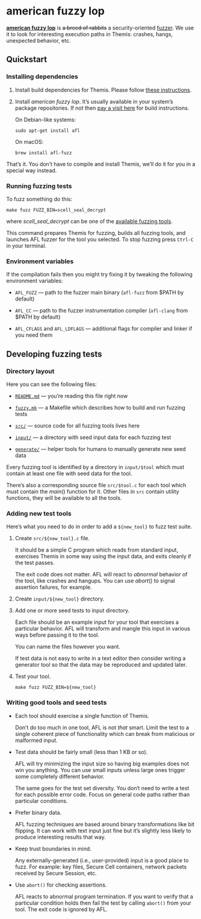 american fuzzy lop
==================

[**american fuzzy lop**][afl]
is ~~a breed of rabbits~~ a security-oriented [fuzzer].
We use it to look for interesting execution paths in Themis:
crashes, hangs, unexpected behavior, etc.

[afl]: http://lcamtuf.coredump.cx/afl/
[fuzzer]: https://en.wikipedia.org/wiki/Fuzzing

## Quickstart

### Installing dependencies

 1. Install build dependencies for Themis.
    Please follow [these instructions][build].

 2. Install _american fuzzy lop_.
    It’s usually available in your system’s package repositories.
    If not then [pay a visit here][afl] for build instructions.

    On Debian-like systems:

    ```
    sudo apt-get install afl
    ```

    On macOS:

    ```
    brew install afl-fuzz
    ```

That’s it.
You don’t have to compile and install Themis,
we’ll do it for you in a special way instead.

[build]: https://github.com/cossacklabs/themis/wiki/Building-and-installing

### Running fuzzing tests

To fuzz something do this:

```
make fuzz FUZZ_BIN=scell_seal_decrypt
```

where _scell_seal_decrypt_ can be one of the [available fuzzing tools].

This command prepares Themis for fuzzing,
builds all fuzzing tools,
and launches AFL fuzzer for the tool you selected.
To stop fuzzing press `Ctrl-C` in your terminal.

[available fuzzing tools]: input

### Environment variables

If the compilation fails
then you might try fixing it
by tweaking the following environment variables:

  - `AFL_FUZZ` —
    path to the fuzzer main binary
    (`afl-fuzz` from $PATH by default)

  - `AFL_CC` —
    path to the fuzzer instrumentation compiler
    (`afl-clang` from $PATH by default)

  - `AFL_CFLAGS` and `AFL_LDFLAGS` —
    additional flags for compiler and linker
    if you need them

## Developing fuzzing tests

### Directory layout

Here you can see the following files:

  - [`README.md`](README.md) —
    you’re reading this file right now

  - [`fuzzy.mk`](fuzzy.mk) —
    a Makefile which describes how to build and run fuzzing tests

  - [`src/`](src) —
    source code for all fuzzing tools lives here

  - [`input/`](input) —
    a directory with seed input data for each fuzzing test

  - [`generate/`](generate) —
    helper tools for humans to manually generate new seed data

Every fuzzing tool is identified by a directory in `input/$tool`
which must contain at least one file with seed data for the tool.

There’s also a corresponding source file `src/$tool.c` for each tool
which must contain the _main_() function for it.
Other files in `src` contain utility functions,
they will be available to all the tools.

### Adding new test tools

Here’s what you need to do
in order to add a `${new_tool}` to fuzz test suite.

 1. Create `src/${new_tool}.c` file.

    It should be a simple C program which reads from standard input,
    exercises Themis in some way using the input data,
    and exits cleanly if the test passes.

    The exit code does not matter.
    AFL will react to _abnormal_ behavior of the tool,
    like crashes and hangups.
    You can use _abort_() to signal assertion failures,
    for example.

 2. Create `input/${new_tool}` directory.

 3. Add one or more seed tests to input directory.

    Each file should be an example input for your tool
    that exercises a particular behavior.
    AFL will transform and mangle this input in various ways
    before passing it to the tool.

    You can name the files however you want.

    If test data is not easy to write in a text editor
    then consider writing a generator tool
    so that the data may be reproduced and updated later.

 4. Test your tool.

    ```
    make fuzz FUZZ_BIN=${new_tool}
    ```

### Writing good tools and seed tests

  - Each tool should exercise a single function of Themis.

    Don’t do too much in one tool, AFL is not _that_ smart.
    Limit the test to a single coherent piece of functionality
    which can break from malicious or malformed input.

  - Test data should be fairly small (less than 1 KB or so).

    AFL will try minimizing the input size
    so having big examples does not win you anything.
    You can use small inputs
    unless large ones trigger some completely different behavior.

    The same goes for the test set diversity.
    You don‘t need to write a test for each possible error code.
    Focus on general code paths rather than particular conditions.

  - Prefer binary data.

    AFL fuzzing techniques are based around binary transformations
    like bit flipping.
    It can work with text input just fine
    but it’s slightly less likely
    to produce interesting results that way.

  - Keep trust boundaries in mind.

    Any externally-generated
    (i.e., user-provided)
    input is a good place to fuzz.
    For example:
    key files,
    Secure Cell containers,
    network packets received by Secure Session,
    etc.

  - Use `abort()` for checking assertions.

    AFL reacts to abnormal program termination.
    If you want to verify that a particular condition holds
    then fail the test by calling `abort()` from your tool.
    The exit code is ignored by AFL.
